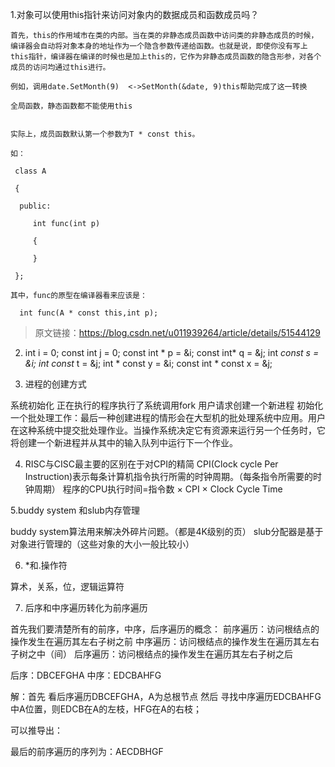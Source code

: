 1.对象可以使用this指针来访问对象内的数据成员和函数成员吗？

	首先，this的作用域市在类的内部。当在类的非静态成员函数中访问类的非静态成员的时候，编译器会自动将对象本身的地址作为一个隐含参数传递给函数。也就是说，即使你没有写上this指针，编译器在编译的时候也是加上this的，它作为非静态成员函数的隐含形参，对各个成员的访问均通过this进行。

    例如，调用date.SetMonth(9)  <->SetMonth(&date, 9)this帮助完成了这一转换

    全局函数，静态函数都不能使用this


    实际上，成员函数默认第一个参数为T * const this。

    如：

     class A

     {

      public:

         int func(int p)

         {

         }

     };

    其中，func的原型在编译器看来应该是：

      int func(A * const this,int p);

> 原文链接：https://blog.csdn.net/u011939264/article/details/51544129

2. int i = 0; const int j = 0;
	const int * p = &i;
	const int* q = &j;
	int *const s = &i;
	int const* t = &j;
	int * const y = &i;
	const int * const x = &j;

3. 进程的创建方式

系统初始化
正在执行的程序执行了系统调用fork
用户请求创建一个新进程
初始化一个批处理工作：最后一种创建进程的情形会在大型机的批处理系统中应用。用户在这种系统中提交批处理作业。当操作系统决定它有资源来运行另一个任务时，它将创建一个新进程并从其中的输入队列中运行下一个作业。

4. RISC与CISC最主要的区别在于对CPI的精简
CPI(Clock cycle Per Instruction)表示每条计算机指令执行所需的时钟周期。（每条指令所需要的时钟周期）
程序的CPU执行时间=指令数 × CPI × Clock Cycle Time

5.buddy system 和slub内存管理

buddy system算法用来解决外碎片问题。（都是4K级别的页）
slub分配器是基于对象进行管理的（这些对象的大小一般比较小）

6. *和.操作符

算术，关系，位，逻辑运算符

7. 后序和中序遍历转化为前序遍历

首先我们要清楚所有的前序，中序，后序遍历的概念：
前序遍历：访问根结点的操作发生在遍历其左右子树之前
中序遍历：访问根结点的操作发生在遍历其左右子树之中（间）
后序遍历：访问根结点的操作发生在遍历其左右子树之后

后序：DBCEFGHA
中序：EDCBAHFG

解：首先 看后序遍历DBCEFGHA，A为总根节点
然后 寻找中序遍历EDCBAHFG中A位置，则EDCB在A的左枝，HFG在A的右枝；

可以推导出：

最后的前序遍历的序列为：AECDBHGF



	